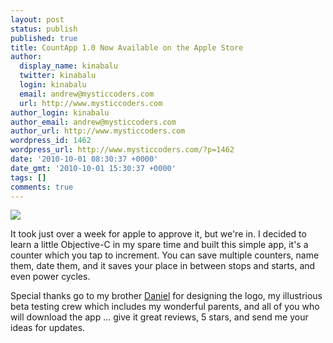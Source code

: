 ```yaml
---
layout: post
status: publish
published: true
title: CountApp 1.0 Now Available on the Apple Store
author:
  display_name: kinabalu
  twitter: kinabalu
  login: kinabalu
  email: andrew@mysticcoders.com
  url: http://www.mysticcoders.com
author_login: kinabalu
author_email: andrew@mysticcoders.com
author_url: http://www.mysticcoders.com
wordpress_id: 1462
wordpress_url: http://www.mysticcoders.com/?p=1462
date: '2010-10-01 08:30:37 +0000'
date_gmt: '2010-10-01 15:30:37 +0000'
tags: []
comments: true
---
```

<a href="http://itunes.apple.com/us/app/countapp/id394215620?mt=8#" target="_blank"><img src="http://www.mysticcoders.com/wp-content/uploads/2010/09/as_available_appstore_icon_20091006.png" border="0" /></a>

It took just over a week for apple to approve it, but we're in.  I decided to learn a little Objective-C in my spare time and built this simple app, it's a counter which you tap to increment.  You can save multiple counters, name them, date them, and it saves your place in between stops and starts, and even power cycles.

Special thanks go to my brother <a href="http://www.daniellombardi.com">Daniel</a> for designing the logo, my illustrious beta testing crew which includes my wonderful parents, and all of you who will download the app ... give it great reviews, 5 stars, and send me your ideas for updates.

